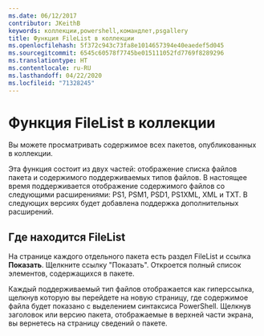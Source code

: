 ```yaml
---
ms.date: 06/12/2017
contributor: JKeithB
keywords: коллекции,powershell,командлет,psgallery
title: Функция FileList в коллекции
ms.openlocfilehash: 5f372c943c73fa8e1014657394e40eaedef5d045
ms.sourcegitcommit: 6545c60578f7745be015111052fd7769f8289296
ms.translationtype: HT
ms.contentlocale: ru-RU
ms.lasthandoff: 04/22/2020
ms.locfileid: "71328245"
---
```

# <a name="filelist-feature-in-the-gallery"></a>Функция FileList в коллекции

Вы можете просматривать содержимое всех пакетов, опубликованных в коллекции.

Эта функция состоит из двух частей: отображение списка файлов пакета и содержимого поддерживаемых типов файлов. В настоящее время поддерживается отображение содержимого файлов со следующими расширениями: PS1, PSM1, PSD1, PS1XML, XML и TXT. В следующих версиях будет добавлена поддержка дополнительных расширений.

## <a name="where-to-find-filelist"></a>Где находится FileList

На странице каждого отдельного пакета есть раздел FileList и ссылка **Показать**. Щелкните ссылку "Показать". Откроется полный список элементов, содержащихся в пакете.

Каждый поддерживаемый тип файлов отображается как гиперссылка, щелкнув которую вы перейдете на новую страницу, где содержимое файла будет показано с выделением синтаксиса PowerShell. Щелкнув заголовок или версию пакета, отображаемые в верхней части экрана, вы вернетесь на страницу сведений о пакете.
